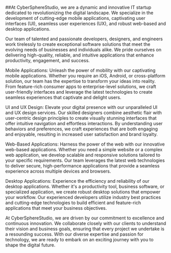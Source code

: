 

##At CyberSphereStudio, we are a dynamic and innovative IT startup dedicated to revolutionizing the digital landscape. We specialize in the development of cutting-edge mobile applications, captivating user interfaces (UI), seamless user experiences (UX), and robust web-based and desktop applications.

Our team of talented and passionate developers, designers, and engineers work tirelessly to create exceptional software solutions that meet the evolving needs of businesses and individuals alike. We pride ourselves on delivering high-quality, reliable, and intuitive applications that enhance productivity, engagement, and success.

Mobile Applications:
Unleash the power of mobility with our captivating mobile applications. Whether you require an iOS, Android, or cross-platform solution, our team has the expertise to transform your ideas into reality. From feature-rich consumer apps to enterprise-level solutions, we craft user-friendly interfaces and leverage the latest technologies to create seamless experiences that captivate and delight users.

UI and UX Design:
Elevate your digital presence with our unparalleled UI and UX design services. Our skilled designers combine aesthetic flair with user-centric design principles to create visually stunning interfaces that offer intuitive navigation and effortless interactions. By understanding user behaviors and preferences, we craft experiences that are both engaging and enjoyable, resulting in increased user satisfaction and brand loyalty.

Web-Based Applications:
Harness the power of the web with our innovative web-based applications. Whether you need a simple website or a complex web application, we develop scalable and responsive solutions tailored to your specific requirements. Our team leverages the latest web technologies to deliver secure, high-performance applications that provide a seamless experience across multiple devices and browsers.

Desktop Applications:
Experience the efficiency and reliability of our desktop applications. Whether it's a productivity tool, business software, or specialized application, we create robust desktop solutions that empower your workflow. Our experienced developers utilize industry best practices and cutting-edge technologies to build efficient and feature-rich applications that meet your business objectives.

At CyberSphereStudio, we are driven by our commitment to excellence and continuous innovation. We collaborate closely with our clients to understand their vision and business goals, ensuring that every project we undertake is a resounding success. With our diverse expertise and passion for technology, we are ready to embark on an exciting journey with you to shape the digital future.
